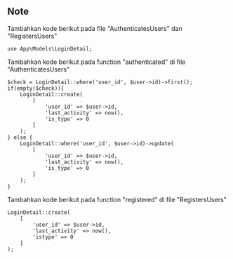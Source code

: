 ## Note

Tambahkan kode berikut pada file "AuthenticatesUsers" dan "RegistersUsers"
```
use App\Models\LoginDetail;
```

Tambahkan kode berikut pada function "authenticated" di file "AuthenticatesUsers"
```
$check = LoginDetail::where('user_id', $user->id)->first();
if(empty($check)){
    LoginDetail::create(
        [
            'user_id' => $user->id,
            'last_activity' => now(),
            'is_type' => 0
        ]
    );
} else {
    LoginDetail::where('user_id', $user->id)->update(
        [
            'user_id' => $user->id,
            'last_activity' => now(),
            'is_type' => 0
        ]
    );
}
```

Tambahkan kode berikut pada function "registered" di file "RegistersUsers"
```
LoginDetail::create(
    [
        'user_id' => $user->id,
        'last_activity' => now(),
        'istype' => 0
    ]
);
```
